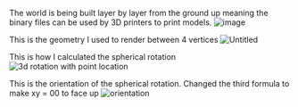 The world is being built layer by layer from the ground up meaning the binary files can be used by 3D printers to print models.
![image](https://github.com/Sevdat/UnityVerticesAI/assets/55320710/04422a0f-2a95-4c7b-b59c-8baf04a6769e)

This is the geometry I used to render between 4 vertices
![Untitled](https://github.com/Sevdat/UnityVerticesAI/assets/55320710/8e7072e9-cf49-449d-b915-4a547e4fd89f)

This is how I calculated the spherical rotation 
![3d rotation with point location](https://github.com/Sevdat/UnityVerticesAI/assets/55320710/8b8473db-46e4-4c14-9da2-4dc54e5d10b1)

This is the orientation of the spherical rotation. Changed the third formula to make xy = 00 to face up
![orientation](https://github.com/Sevdat/UnityVerticesAI/assets/55320710/3fff2818-953d-4163-b0b5-e56d3f17755e)
